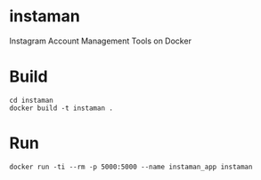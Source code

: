 # instaman
Instagram Account Management Tools on Docker

Build
=========

    cd instaman
    docker build -t instaman .

Run
=====

    docker run -ti --rm -p 5000:5000 --name instaman_app instaman
